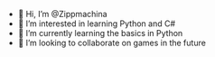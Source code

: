 - 👋 Hi, I’m @Zippmachina
- 👀 I’m interested in learning Python and C#
- 🌱 I’m currently learning the basics in Python
- 💞️ I’m looking to collaborate on games in the future

<!---
Zippmachina/Zippmachina is a ✨ special ✨ repository because its `README.md` (this file) appears on your GitHub profile.
You can click the Preview link to take a look at your changes.
--->
